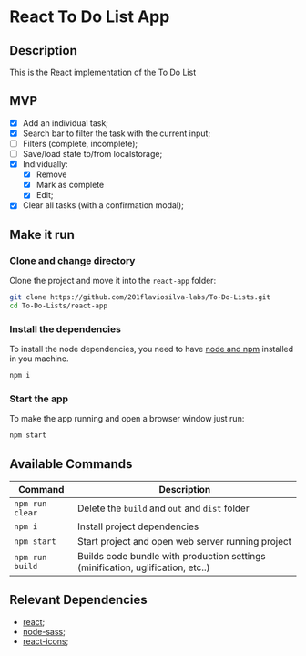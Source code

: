 # React To Do List App

## Description

This is the React implementation of the To Do List

## MVP

- [x] Add an individual task;
- [x] Search bar to filter the task with the current input;
- [ ] Filters (complete, incomplete);
- [ ] Save/load state to/from localstorage;
- [x] Individually:
  - [X] Remove
  - [X] Mark as complete
  - [x] Edit;
- [x] Clear all tasks (with a confirmation modal);

## Make it run

### Clone and change directory

Clone the project and move it into the `react-app` folder:

```sh
git clone https://github.com/201flaviosilva-labs/To-Do-Lists.git
cd To-Do-Lists/react-app
```

### Install the dependencies

To install the node dependencies, you need to have [node and npm](https://nodejs.org) installed in you machine.

```sh
npm i
```

### Start the app

To make the app running and open a browser window just run:

```sh
npm start
```

## Available Commands

| Command         | Description                                                                     |
| --------------- | ------------------------------------------------------------------------------- |
| `npm run clear` | Delete the `build` and `out` and `dist` folder                                  |
| `npm i`         | Install project dependencies                                                    |
| `npm start`     | Start project and open web server running project                               |
| `npm run build` | Builds code bundle with production settings (minification, uglification, etc..) |


## Relevant Dependencies

- [react](https://github.com/facebook/react);
- [node-sass](https://www.npmjs.com/package/node-sass);
- [react-icons](https://react-icons.github.io/react-icons/);
